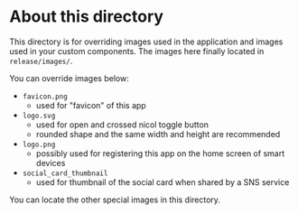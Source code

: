 # About this directory

This directory is for overriding images used in the application and images used in your custom components.
The images here finally located in `release/images/`.

You can override images below:

- `favicon.png`
  - used for "favicon" of this app
- `logo.svg`
  - used for open and crossed nicol toggle button
  - rounded shape and the same width and height are recommended
- `logo.png`
  - possibly used for registering this app on the home screen of smart devices
- `social_card_thumbnail`
  - used for thumbnail of the social card when shared by a SNS service

You can locate the other special images in this directory.
